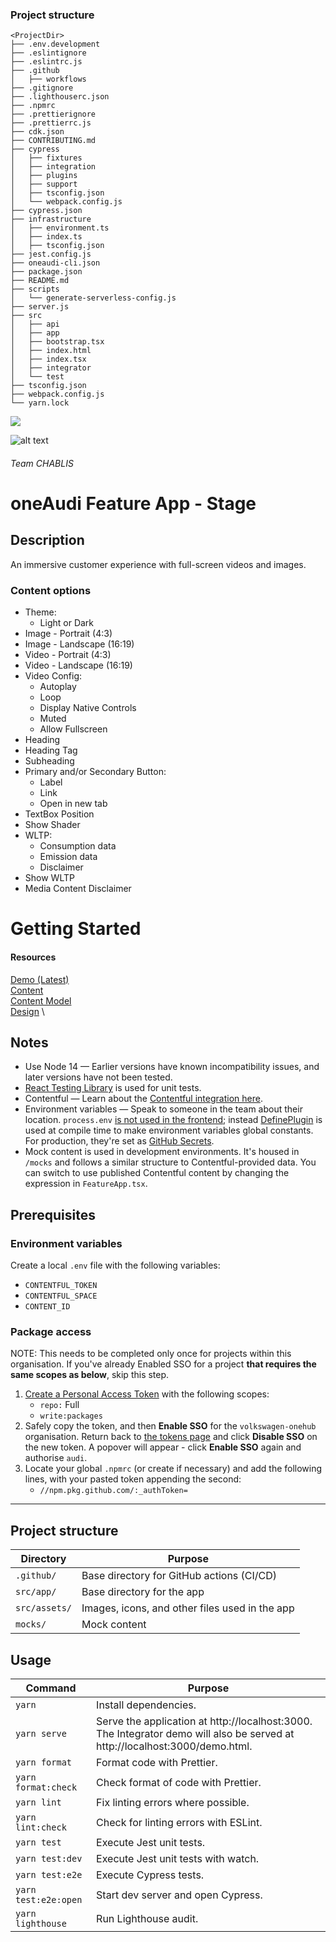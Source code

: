 ### Project structure
```
<ProjectDir>
├── .env.development
├── .eslintignore
├── .eslintrc.js
├── .github
│   ├── workflows
├── .gitignore
├── .lighthouserc.json
├── .npmrc
├── .prettierignore
├── .prettierrc.js
├── cdk.json
├── CONTRIBUTING.md
├── cypress
│   ├── fixtures
│   ├── integration
│   ├── plugins
│   ├── support
│   ├── tsconfig.json
│   └── webpack.config.js
├── cypress.json
├── infrastructure
│   ├── environment.ts
│   ├── index.ts
│   ├── tsconfig.json
├── jest.config.js
├── oneaudi-cli.json
├── package.json
├── README.md
├── scripts
│   └── generate-serverless-config.js
├── server.js
├── src
│   ├── api
│   ├── app
│   ├── bootstrap.tsx
│   ├── index.html
│   ├── index.tsx
│   ├── integrator
│   └── test
├── tsconfig.json
├── webpack.config.js
└── yarn.lock
```

<img src="https://placeholder.com/" />

![alt text](https://placeholder.com/)


###### Team CHABLIS
# oneAudi Feature App - Stage
## Description
An immersive customer experience with full-screen videos and images.
### Content options
* Theme:
  * Light or Dark
* Image - Portrait (4:3)
* Image - Landscape (16:19)
* Video - Portrait (4:3)
* Video - Landscape (16:19)
* Video Config:
  * Autoplay
  * Loop
  * Display Native Controls
  * Muted
  * Allow Fullscreen
* Heading
* Heading Tag
* Subheading
* Primary and/or Secondary Button:
  * Label
  * Link
  * Open in new tab
* TextBox Position
* Show Shader
* WLTP:
   - Consumption data
   - Emission data
   - Disclaimer
* Show WLTP
* Media Content Disclaimer
# Getting Started
#### Resources
[Demo (Latest)](https://oneaudi-feature-app-stage.cdn.dev.one.audi.com/index.html?contentId=2iZ1dmn0Uj2Yl7GqIVpzKV) \
[Content](https://app.contentful.com/spaces/8l1afi0yxljy/entries/2iZ1dmn0Uj2Yl7GqIVpzKV) \
[Content Model](https://app.contentful.com/spaces/8l1afi0yxljy/content_types/oneaudiFeatureAppStage/fields) \
[Design](https://collaboration.msi.audi.com/confluence/pages/viewpage.action?pageId=259076969) \
## Notes
* Use Node 14 &mdash; Earlier versions have known incompatibility issues, and later versions have not been tested.
* [React Testing Library](https://testing-library.com/docs/) is used for unit tests.
* Contentful &mdash; Learn about the [Contentful integration here](https://github.com/volkswagen-onehub/oneaudi-os/tree/832db977229e8b040911059aa164c42105cda07f/packages/contentful).
* Environment variables &mdash; Speak to someone in the team about their location. `process.env` [is not used in the frontend](https://github.com/webpack/changelog-v5/blob/master/MIGRATION%20GUIDE.md#user-content-level-5-runtime-errors); instead [DefinePlugin](https://webpack.js.org/plugins/define-plugin/) is used at compile time to make environment variables global constants. For production, they're set as [GitHub Secrets](https://docs.github.com/en/actions/reference/encrypted-secrets).
* Mock content is used in development environments. It's housed in `/mocks` and follows a similar structure to Contentful-provided data. You can switch to use published Contentful content by changing the expression in `FeatureApp.tsx`.

## Prerequisites
### Environment variables
Create a local `.env` file with the following variables:
- `CONTENTFUL_TOKEN`
- `CONTENTFUL_SPACE`
- `CONTENT_ID`
### Package access
NOTE: This needs to be completed only once for projects within this organisation. If you've already Enabled SSO for a project **that requires the same scopes as below**, skip this step.
1. [Create a Personal Access Token](https://docs.github.com/en/github/authenticating-to-github/creating-a-personal-access-token) with the following scopes:
   * `repo:` Full
   * `write:packages`
2. Safely copy the token, and then **Enable SSO** for the `volkswagen-onehub` organisation. Return back to [the tokens page](https://github.com/settings/tokens) and click **Disable SSO** on the new token. A popover will appear - click **Enable SSO** again and authorise `audi`.
3. Locate your global `.npmrc` (or create if necessary) and add the following lines, with your pasted token appending the second:
   * `//npm.pkg.github.com/:_authToken=`

---

## Project structure

| Directory         | Purpose                                   |
| ----------------- | ----------------------------------------- |
| `.github/`        | Base directory for GitHub actions (CI/CD) |
| `src/app/`        | Base directory for the app             |
| `src/assets/`        | Images, icons, and other files used in the app             |
| `mocks/`        | Mock content            |

## Usage

| Command                | Purpose                                                                                                                                             |
| ---------------------- | --------------------------------------------------------------------------------------------------------------------------------------------------- |
| `yarn` | Install dependencies.
| `yarn serve` | Serve the application at http://localhost:3000. The Integrator demo will also be served at http://localhost:3000/demo.html.
| `yarn format` | Format code with Prettier.
| `yarn format:check` | Check format of code with Prettier.
| `yarn lint` | Fix linting errors where possible.
| `yarn lint:check` | Check for linting errors with ESLint.
| `yarn test` | Execute Jest unit tests.
| `yarn test:dev` | Execute Jest unit tests with watch.
| `yarn test:e2e` | Execute Cypress tests.
| `yarn test:e2e:open` | Start dev server and open Cypress.
| `yarn lighthouse` | Run Lighthouse audit.
